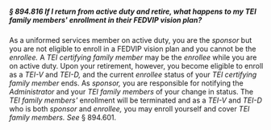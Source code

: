 ##### § 894.816 If I return from active duty and retire, what happens to my TEI family members' enrollment in their FEDVIP vision plan? #####

As a uniformed services member on active duty, you are the *sponsor* but you are not eligible to enroll in a FEDVIP vision plan and you cannot be the *enrollee.* A *TEI certifying family member* may be the *enrollee* while you are on active duty. Upon your retirement, however, you become eligible to enroll as a *TEI-V* and *TEI-D,* and the current *enrollee* status of your *TEI certifying family member* ends. As *sponsor,* you are responsible for notifying the *Administrator* and your *TEI family members* of your change in status. The *TEI family members'* enrollment will be terminated and as a *TEI-V* and *TEI-D* who is both *sponsor* and *enrollee,* you may enroll yourself and cover *TEI family members. See* § 894.601.